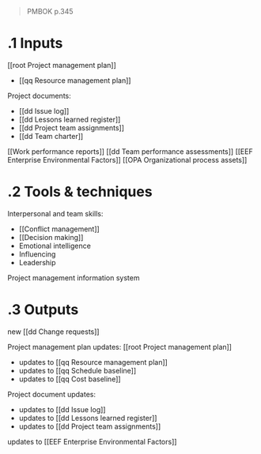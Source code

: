 > PMBOK p.345
# .1 Inputs

[[root Project management plan]]
* [[qq Resource management plan]]

Project documents:
* [[dd Issue log]]
* [[dd Lessons learned register]]
* [[dd Project team assignments]]
* [[dd Team charter]]

[[Work performance reports]]
[[dd Team performance assessments]]
[[EEF Enterprise Environmental Factors]]
[[OPA Organizational process assets]]

# .2 Tools & techniques
Interpersonal and team skills:
* [[Conflict management]]
* [[Decision making]]
* Emotional intelligence
* Influencing
* Leadership

Project management information system

# .3 Outputs
new [[dd Change requests]]

Project management plan updates: [[root Project management plan]]
* updates to [[qq Resource management plan]]
* updates to [[qq Schedule baseline]]
* updates to [[qq Cost baseline]]

Project document updates:
* updates to [[dd Issue log]]
* updates to [[dd Lessons learned register]]
* updates to [[dd Project team assignments]]

updates to [[EEF Enterprise Environmental Factors]]
